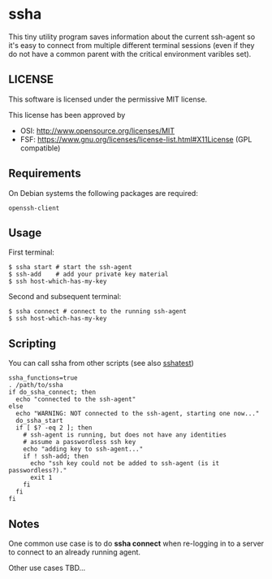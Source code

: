 # ssha

This tiny utility program saves information about the current
ssh-agent so it's easy to connect from multiple different
terminal sessions (even if they do not have a common parent
with the critical environment varibles set).

## LICENSE

This software is licensed under the permissive MIT license.

This license has been approved by
 * OSI: http://www.opensource.org/licenses/MIT
 * FSF: https://www.gnu.org/licenses/license-list.html#X11License (GPL compatible)

## Requirements

On Debian systems the following packages are required:

    openssh-client

## Usage

First terminal:

    $ ssha start # start the ssh-agent
	$ ssh-add    # add your private key material
	$ ssh host-which-has-my-key
	
Second and subsequent terminal:

    $ ssha connect # connect to the running ssh-agent
	$ ssh host-which-has-my-key

## Scripting

You can call ssha from other scripts (see also [sshatest](https://raw.github.com/tmarble/ssha/master/sshatest))

    ssha_functions=true
    . /path/to/ssha
    if do_ssha_connect; then
      echo "connected to the ssh-agent"
    else
      echo "WARNING: NOT connected to the ssh-agent, starting one now..."
      do_ssha_start
      if [ $? -eq 2 ]; then
        # ssh-agent is running, but does not have any identities
        # assume a passwordless ssh key
        echo "adding key to ssh-agent..."
        if ! ssh-add; then
          echo "ssh key could not be added to ssh-agent (is it passwordless?)."
          exit 1
        fi
      fi
    fi

## Notes

One common use case is to do **ssha connect** when re-logging in
to a server to connect to an already running agent.

Other use cases TBD...


